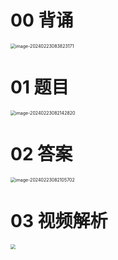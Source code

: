 # 00 背诵

<img src="https://cvp.oss-cn-shanghai.aliyuncs.com/picgo/202402230838399.png" alt="image-20240223083823171" style="zoom:50%;" />

# 01 题目

<img src="https://cvp.oss-cn-shanghai.aliyuncs.com/picgo/202402230821907.png" alt="image-20240223082142820" style="zoom:50%;" />

# 02 答案

<img src="https://cvp.oss-cn-shanghai.aliyuncs.com/picgo/202402230821854.png" alt="image-20240223082105702" style="zoom:50%;" />





# 03 视频解析

<img src="https://cvp.oss-cn-shanghai.aliyuncs.com/picgo/202402230819004.png" style="zoom:50%;" />

